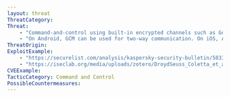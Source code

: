 ```yaml
---
layout: threat
ThreatCategory:
Threat:
    - "Command-and-control using built-in encrypted channels such as Google Cloud Messaging or Apple Push Notification Service that will not stand out as unusual traffic."
    - "On Android, GCM can be used for two-way communication. On iOS, APNS can be used for one-way communication (server to device)."
ThreatOrigin:
ExploitExample:
    - "https://securelist.com/analysis/kaspersky-security-bulletin/58335/mobile-malware-evolution-2013/"
    - "https://iseclab.org/media/uploads/zotero/DroydSeuss_Coletta_et_al_2016.pdf"
CVEExample:
TacticCategory: Command and Control
PossibleCountermeasures:
---
```

